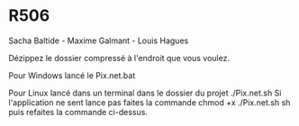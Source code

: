 # R506

Sacha Baltide - Maxime Galmant - Louis Hagues

Dézippez le dossier compressé à l'endroit que vous voulez.

Pour Windows lancé le Pix.net.bat

Pour Linux lancé dans un terminal dans le dossier du projet ./Pix.net.sh Si l'application ne sent lance pas faites la commande chmod +x ./Pix.net.sh sh puis refaites la commande ci-dessus.